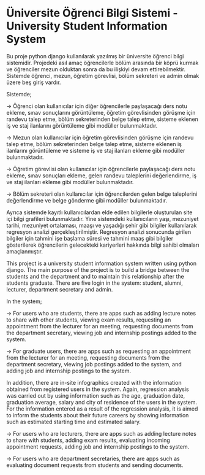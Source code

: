 # Üniversite Öğrenci Bilgi Sistemi - University Student Information System

Bu proje python django kullanılarak yazılmış bir üniversite öğrenci bilgi sistemidir. Projedeki asıl amaç öğrencilerle bölüm arasında bir köprü kurmak ve öğrenciler mezun olduktan sonra da bu ilişkiyi devam ettirebilmektir. Sistemde öğrenci, mezun, öğretim görevlisi, bölüm sekreteri ve admin olmak üzere beş giriş vardır.

Sistemde; 

  -> Öğrenci olan kullanıcılar için diğer öğrencilerle paylaşacağı ders notu ekleme, sınav sonuçlarını görüntüleme, öğretim görevlisinden görüşme için randevu talep etme, bölüm sekreterinden belge talep etme, sisteme eklenen iş ve staj ilanlarını görüntüleme gibi modüller bulunmaktadır.

  -> Mezun olan kullanıcılar için öğretim görevlisinden görüşme için randevu talep etme, bölüm sekreterinden belge talep etme, sisteme eklenen iş ilanlarını görüntüleme ve sisteme iş ve staj ilanları ekleme gibi modüller bulunmaktadır.

  -> Öğretim görevlisi olan kullanıcılar için öğrencilerle paylaşacağı ders notu ekleme, sınav sonuçları ekleme, gelen randevu taleplerini değerlendirme, iş ve staj ilanları ekleme gibi modüller bulunmaktadır.

  -> Bölüm sekreteri olan kullanıcılar için öğrencilerden gelen belge taleplerini değerlendirme ve belge gönderme gibi modüller bulunmaktadır.

  Ayrıca sistemde kayıtlı kullanıcılardan elde edilen bilgilerle oluşturulan site içi bilgi grafileri bulunmaktadır. Yine sistemdeki kullanıcıların yaşı, mezuniyet tarihi, mezuniyet ortalaması, maaşı ve yaşadığı şehir gibi bilgiler kullanılarak regresyon analizi gerçekleştirilmiştir. Regresyon analizi sonucunda girilen bilgiler için tahmini işe başlama süresi ve tahmini maaş gibi bilgiler gösterilerek öğrencilerin gelecekteki kariyerleri hakkında bilgi sahibi olmaları amaçlanmıştır.
  

This project is a university student information system written using python django. The main purpose of the project is to build a bridge between the students and the department and to maintain this relationship after the students graduate. There are five login in the system: student, alumni, lecturer, department secretary and admin.

In the system;

  -> For users who are students, there are apps such as adding lecture notes to share with other students, viewing exam results, requesting an appointment from the lecturer for an meeting, requesting documents from the department secretary, viewing job and internship postings added to the system.
  
  -> For graduate users, there are apps such as requesting an appointment from the lecturer for an meeting, requesting documents from the department secretary, viewing job postings added to the system, and adding job and internship postings to the system.
  
  In addition, there are in-site infographics created with the information obtained from registered users in the system. Again, regression analysis was carried out by using information such as the age, graduation date, graduation average, salary and city of residence of the users in the system. For the information entered as a result of the regression analysis, it is aimed to inform the students about their future careers by showing information such as estimated starting time and estimated salary.
  
  -> For users who are lecturers, there are apps such as adding lecture notes to share with students, adding exam results, evaluating incoming appointment requests, adding job and internship postings to the system.
  
  -> For users who are department secretaries, there are apps such as evaluating document requests from students and sending documents.

